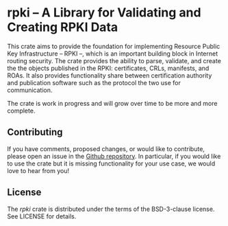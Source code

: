 # rpki – A Library for Validating and Creating RPKI Data

This crate aims to provide the foundation for implementing Resource
Public Key Infrastructure – RPKI –, which is an important building block
in Internet routing security. The crate provides the ability to parse,
validate, and create the the objects published in the RPKI: certificates,
CRLs, manifests, and ROAs. It also provides functionality share between
certification authority and publication software such as the protocol the
two use for communication.

The crate is work in progress and will grow over time to be more and more
complete.


## Contributing

If you have comments, proposed changes, or would like to contribute,
please open an issue in the [Github repository]. In particular, if you
would like to use the crate but it is missing functionality for your use
case, we would love to hear from you!

[Github repository]: (https://github.com/NLnetLabs/rpki-rs)

## License

The _rpki_ crate is distributed under the terms of the BSD-3-clause license.
See LICENSE for details.

